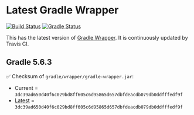 # Latest Gradle Wrapper 

[![Build Status](https://travis-ci.org/int128/latest-gradle-wrapper.svg?branch=master)](https://travis-ci.org/int128/latest-gradle-wrapper)
[![Gradle Status](https://gradleupdate.appspot.com/int128/latest-gradle-wrapper/status.svg?branch=master)](https://gradleupdate.appspot.com/int128/latest-gradle-wrapper/status)

This has the latest version of [Gradle Wrapper](https://docs.gradle.org/current/userguide/gradle_wrapper.html).
It is continuously updated by Travis CI.

## Gradle 5.6.3

✅ Checksum of `gradle/wrapper/gradle-wrapper.jar`:

- Current = `3dc39ad650d40f6c029bd8ff605c6d95865d657dbfdeacdb079db0ddfffedf9f`
- [Latest](https://services.gradle.org/distributions/gradle-5.6.3-wrapper.jar.sha256) = `3dc39ad650d40f6c029bd8ff605c6d95865d657dbfdeacdb079db0ddfffedf9f`

